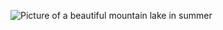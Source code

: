![Picture of a beautiful mountain lake in summer](https://images.unsplash.com/photo-1597255708315-dc73f3ab1647?ixlib=rb-1.2.1&ixid=eyJhcHBfaWQiOjEyMDd9&auto=format&fit=crop&w=666&q=80)
